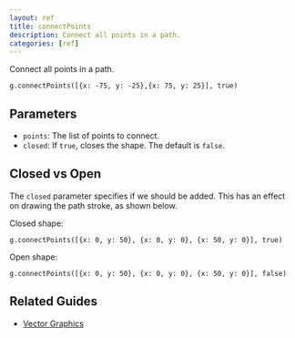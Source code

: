 ```yaml
---
layout: ref
title: connectPoints
description: Connect all points in a path.
categories: [ref]
---
```

Connect all points in a path.

    g.connectPoints([{x: -75, y: -25},{x: 75, y: 25}], true)

## Parameters
- `points`: The list of points to connect.
- `closed`: If `true`, closes the shape. The default is `false`.

## Closed vs Open
The `closed` parameter specifies if we should be added. This has an effect on drawing the path stroke, as shown below.

Closed shape:

    g.connectPoints([{x: 0, y: 50}, {x: 0, y: 0}, {x: 50, y: 0}], true)

Open shape:

    g.connectPoints([{x: 0, y: 50}, {x: 0, y: 0}, {x: 50, y: 0}], false)

## Related Guides
- [Vector Graphics](/guide/vector.html)
